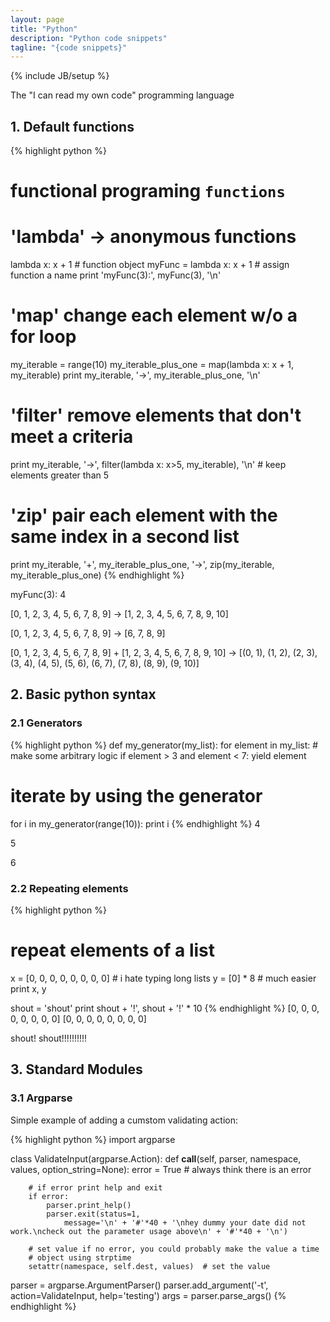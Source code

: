 ```yaml
---
layout: page
title: "Python"
description: "Python code snippets"
tagline: "{code snippets}"
---
```

{% include JB/setup %}

The "I can read my own code" programming language

## 1. Default functions

{% highlight python %}
# functional programing `functions`
# 'lambda' -> anonymous functions
lambda x: x + 1            # function object
myFunc = lambda x: x + 1   # assign function a name
print 'myFunc(3):', myFunc(3), '\n'
 
# 'map' change each element w/o a for loop
my_iterable = range(10)
my_iterable_plus_one = map(lambda x: x + 1, my_iterable)
print my_iterable, '->', my_iterable_plus_one, '\n'
 
# 'filter' remove elements that don't meet a criteria
print my_iterable, '->', filter(lambda x: x>5, my_iterable), '\n'  # keep elements greater than 5
 
# 'zip' pair each element with the same index in a second list
print my_iterable, '+', my_iterable_plus_one, '->', zip(my_iterable, my_iterable_plus_one)
{% endhighlight %}

myFunc(3): 4 

[0, 1, 2, 3, 4, 5, 6, 7, 8, 9] -> [1, 2, 3, 4, 5, 6, 7, 8, 9, 10] 

[0, 1, 2, 3, 4, 5, 6, 7, 8, 9] -> [6, 7, 8, 9] 

[0, 1, 2, 3, 4, 5, 6, 7, 8, 9] + [1, 2, 3, 4, 5, 6, 7, 8, 9, 10] -> [(0, 1), (1, 2), (2, 3), (3, 4), (4, 5), (5, 6), (6, 7), (7, 8), (8, 9), (9, 10)]

## 2. Basic python syntax

### 2.1 Generators

{% highlight python %}
def my_generator(my_list):
    for element in my_list:
        # make some arbitrary logic
        if element > 3 and element < 7:
            yield element
 
# iterate by using the generator
for i in my_generator(range(10)):
    print i
{% endhighlight %}
4

5

6

### 2.2 Repeating elements

{% highlight python %}
# repeat elements of a list
x = [0, 0, 0, 0, 0, 0, 0, 0]  # i hate typing long lists
y = [0] * 8  # much easier
print x, y
 
shout = 'shout'
print shout + '!', shout + '!' * 10
{% endhighlight %}
\[0, 0, 0, 0, 0, 0, 0, 0\] \[0, 0, 0, 0, 0, 0, 0, 0\]

shout! shout!!!!!!!!!!

## 3. Standard Modules

### 3.1 Argparse

Simple example of adding a cumstom validating action:

{% highlight python %}
import argparse


class ValidateInput(argparse.Action):
    def __call__(self, parser, namespace, values, option_string=None):
        error = True  # always think there is an error
       
        # if error print help and exit
        if error:
            parser.print_help()
            parser.exit(status=1,
                message='\n' + '#'*40 + '\nhey dummy your date did not work.\ncheck out the parameter usage above\n' + '#'*40 + '\n')
        
        # set value if no error, you could probably make the value a time
        # object using strptime 
        setattr(namespace, self.dest, values)  # set the value


parser = argparse.ArgumentParser()
parser.add_argument('-t', action=ValidateInput, help='testing')
args = parser.parse_args()
{% endhighlight %}
